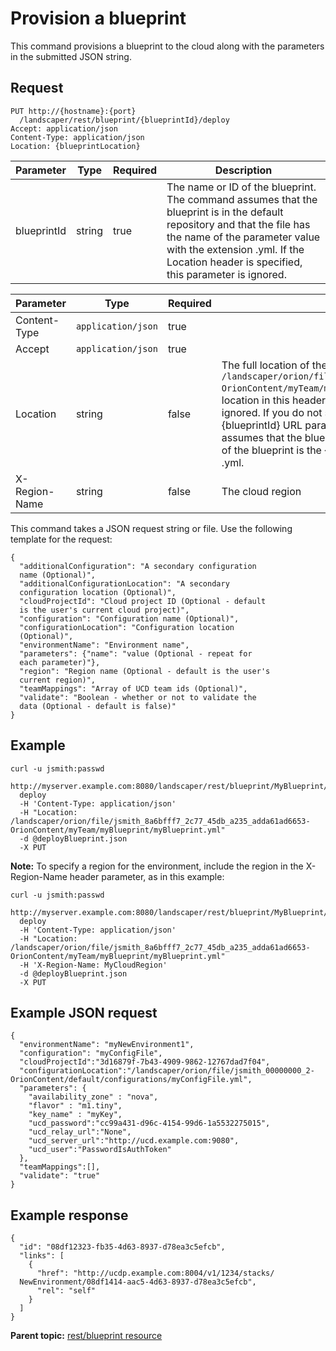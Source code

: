 # Provision a blueprint

This command provisions a blueprint to the cloud along with the parameters in the submitted JSON string.

## Request

```
PUT http://{hostname}:{port}
  /landscaper/rest/blueprint/{blueprintId}/deploy
Accept: application/json
Content-Type: application/json
Location: {blueprintLocation}

```

|Parameter|Type|Required|Description|
|---------|----|--------|-----------|
|blueprintId|string|true|The name or ID of the blueprint. The command assumes that the blueprint is in the default repository and that the file has the name of the parameter value with the extension .yml. If the Location header is specified, this parameter is ignored.|

|Parameter|Type|Required|Description|
|---------|----|--------|-----------|
|Content-Type|`application/json`|true| |
|Accept|`application/json`|true| |
|Location|string|false|The full location of the blueprint, such as `/landscaper/orion/file/jsmith_8a6bfff7_2c77_45db_a235_adda61ad6653-OrionContent/myTeam/myBlueprint/myBlueprint.yml`. If you specify the location in this header, the value of the \{blueprintId\} URL parameter is ignored. If you do not specify the location in this header, the value of the \{blueprintId\} URL parameter is used instead. In this case, the command assumes that the blueprint is in the default repository and that the name of the blueprint is the \{blueprintId\} URL parameter plus the extension .yml.|
|X-Region-Name|string|false|The cloud region|

This command takes a JSON request string or file. Use the following template for the request:

```
{
  "additionalConfiguration": "A secondary configuration 
  name (Optional)",
  "additionalConfigurationLocation": "A secondary 
  configuration location (Optional)",
  "cloudProjectId": "Cloud project ID (Optional - default 
  is the user's current cloud project)",
  "configuration": "Configuration name (Optional)",
  "configurationLocation": "Configuration location 
  (Optional)",
  "environmentName": "Environment name",
  "parameters": {"name": "value (Optional - repeat for 
  each parameter)"},
  "region": "Region name (Optional - default is the user's 
  current region)",
  "teamMappings": "Array of UCD team ids (Optional)",
  "validate": "Boolean - whether or not to validate the 
  data (Optional - default is false)"
}

```

## Example

```
curl -u jsmith:passwd 
  http://myserver.example.com:8080/landscaper/rest/blueprint/MyBlueprint/
  deploy
  -H 'Content-Type: application/json'
  -H "Location: /landscaper/orion/file/jsmith_8a6bfff7_2c77_45db_a235_adda61ad6653-OrionContent/myTeam/myBlueprint/myBlueprint.yml"
  -d @deployBlueprint.json
  -X PUT
```

**Note:** To specify a region for the environment, include the region in the X-Region-Name header parameter, as in this example:

```
curl -u jsmith:passwd 
  http://myserver.example.com:8080/landscaper/rest/blueprint/MyBlueprint/
  deploy
  -H 'Content-Type: application/json'
  -H "Location: /landscaper/orion/file/jsmith_8a6bfff7_2c77_45db_a235_adda61ad6653-OrionContent/myTeam/myBlueprint/myBlueprint.yml"
  -H 'X-Region-Name: MyCloudRegion'
  -d @deployBlueprint.json
  -X PUT
```

## Example JSON request

```
{
  "environmentName": "myNewEnvironment1",
  "configuration": "myConfigFile",
  "cloudProjectId":"3d16879f-7b43-4909-9862-12767dad7f04",
  "configurationLocation":"/landscaper/orion/file/jsmith_00000000_2-OrionContent/default/configurations/myConfigFile.yml",
  "parameters": {
    "availability_zone" : "nova",
    "flavor" : "m1.tiny",
    "key_name" : "myKey",
    "ucd_password":"cc99a431-d96c-4154-99d6-1a5532275015",
    "ucd_relay_url":"None",
    "ucd_server_url":"http://ucd.example.com:9080",
    "ucd_user":"PasswordIsAuthToken"
  },
  "teamMappings":[],
  "validate": "true"
}
```

## Example response

```
{
  "id": "08df12323-fb35-4d63-8937-d78ea3c5efcb",
  "links": [
    {
      "href": "http://ucdp.example.com:8004/v1/1234/stacks/
  NewEnvironment/08df1414-aac5-4d63-8937-d78ea3c5efcb",
      "rel": "self"
    }
  ]
}
```

**Parent topic:** [rest/blueprint resource](../../com.edt.api.doc/topics/rest_blueprint_.md)

